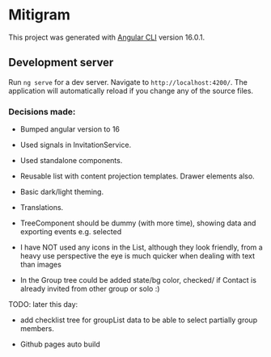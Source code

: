 # Mitigram

This project was generated with [Angular CLI](https://github.com/angular/angular-cli) version 16.0.1.

## Development server

Run `ng serve` for a dev server. Navigate to `http://localhost:4200/`. The application will automatically reload if you change any of the source files.

### Decisions made:

- Bumped angular version to 16
- Used signals in InvitationService.
- Used standalone components.
- Reusable list with content projection templates. Drawer elements also.
- Basic dark/light theming.
- Translations.

- TreeComponent should be dummy (with more time), showing data and exporting events e.g. selected
- I have NOT used any icons in the List, although they look friendly, from a heavy use perspective the eye is much quicker when dealing with text than images
- In the Group tree could be added state/bg color, checked/ if Contact is already invited from other group or solo :)

TODO: later this day:

- add checklist tree for groupList data to be able to select partially group members.

- Github pages auto build
